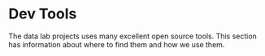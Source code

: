 # Dev Tools

The data lab projects uses many excellent open source tools. This section has
information about where to find them and how we use them.
